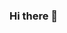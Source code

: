 ### Hi there 👋

<!--
**abdim0/abdim0** is a ✨ _special_ ✨ repository because its `README.md` (this file) appears on your GitHub profile.

Here are some ideas to get you started:

- 🔭 I’m currently working on homework!
- 🌱 I’m currently learning Computer Science and Game Development at Northeastern!
- 👯 I’m looking to collaborate on game jams!
- 🤔 I’m looking for help with programming
- 😄 Pronouns: he/him!

-->

